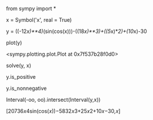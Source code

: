 from sympy import \*

x = Symbol('x', real = True)

y = ((-12*x)\*\*4)*(sin(cos(x)))-((18*x)\*\*3)+((5*x)\**2)+(10*x)-30

plot(y)

<sympy.plotting.plot.Plot at 0x7f537b28f0d0>

solve(y, x)

y.is_positive

y.is_nonnegative

Interval(-oo, oo).intersect(Interval(y,x))

[20736𝑥4sin(cos(𝑥))−5832𝑥3+25𝑥2+10𝑥−30,𝑥]
